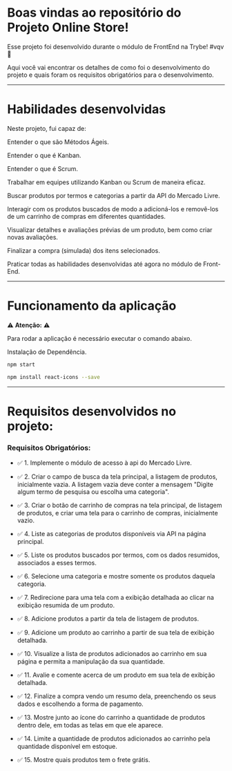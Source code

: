# Boas vindas ao repositório do Projeto Online Store!

Esse projeto foi desenvolvido durante o módulo de FrontEnd na Trybe! #vqv 🚀

Aqui você vai encontrar os detalhes de como foi o desenvolvimento do projeto e quais foram os requisitos obrigatórios para o desenvolvimento.

---

# Habilidades desenvolvidas

Neste projeto, fui capaz de:

Entender o que são Métodos Ágeis.

Entender o que é Kanban.

Entender o que é Scrum.

Trabalhar em equipes utilizando Kanban ou Scrum de maneira eficaz.

Buscar produtos por termos e categorias a partir da API do Mercado Livre.

Interagir com os produtos buscados de modo a adicioná-los e removê-los de um carrinho de compras em diferentes quantidades.

Visualizar detalhes e avaliações prévias de um produto, bem como criar novas avaliações.

Finalizar a compra (simulada) dos itens selecionados.

Praticar todas as habilidades desenvolvidas até agora no módulo de Front-End.

---

# Funcionamento da aplicação

⚠ **Atenção:** ⚠

Para rodar a aplicação é necessário executar o comando abaixo.

Instalação de Dependência.
```sh
npm start
```
```sh
npm install react-icons --save
```
---
# Requisitos desenvolvidos no projeto:
### Requisitos Obrigatórios:

- ✅ 1. Implemente o módulo de acesso à api do Mercado Livre.
- ✅ 2. Criar o campo de busca da tela principal, a listagem de produtos, inicialmente vazia. A listagem vazia deve conter a mensagem "Digite algum termo de pesquisa ou escolha uma categoria".

- ✅ 3. Criar o botão de carrinho de compras na tela principal, de listagem de produtos, e criar uma tela para o carrinho de compras, inicialmente vazio.

- ✅ 4. Liste as categorias de produtos disponíveis via API na página principal.

- ✅ 5. Liste os produtos buscados por termos, com os dados resumidos, associados a esses termos.
- ✅ 6. Selecione uma categoria e mostre somente os produtos daquela categoria.
- ✅ 7. Redirecione para uma tela com a exibição detalhada ao clicar na exibição resumida de um produto.
- ✅ 8. Adicione produtos a partir da tela de listagem de produtos.
- ✅ 9. Adicione um produto ao carrinho a partir de sua tela de exibição detalhada.
- ✅ 10. Visualize a lista de produtos adicionados ao carrinho em sua página e permita a manipulação da sua quantidade. 
- ✅ 11. Avalie e comente acerca de um produto em sua tela de exibição detalhada.
- ✅ 12. Finalize a compra vendo um resumo dela, preenchendo os seus dados e escolhendo a forma de pagamento.
- ✅ 13. Mostre junto ao ícone do carrinho a quantidade de produtos dentro dele, em todas as telas em que ele aparece.
- ✅ 14. Limite a quantidade de produtos adicionados ao carrinho pela quantidade disponível em estoque.
- ✅ 15. Mostre quais produtos tem o frete grátis.

